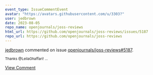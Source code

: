```yaml
---
event_type: IssueCommentEvent
avatar: "https://avatars.githubusercontent.com/u/3303?"
user: jedbrown
date: 2023-08-05
repo_name: openjournals/joss-reviews
html_url: https://github.com/openjournals/joss-reviews/issues/5187
repo_url: https://github.com/openjournals/joss-reviews
---
```


<a href='https://github.com/jedbrown' target='_blank'>jedbrown</a> commented on issue <a href='https://github.com/openjournals/joss-reviews/issues/5187' target='_blank'>openjournals/joss-reviews#5187</a>.

<small>Thanks @LeilaGhaffari!...</small>

<a href='https://github.com/openjournals/joss-reviews/issues/5187' target='_blank'>View Comment</a>